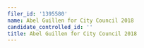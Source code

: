 ```yaml
---
filer_id: '1395580'
name: Abel Guillen for City Council 2018
candidate_controlled_id: ''
title: Abel Guillen for City Council 2018
---
```

